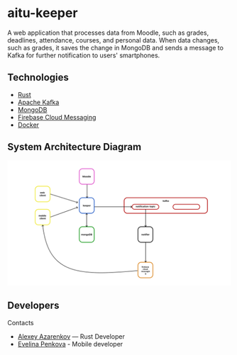 # aitu-keeper
A web application that processes data from Moodle, such as grades, deadlines, attendance, courses, and personal data. When data changes, such as grades, it saves the change in MongoDB and sends a message to Kafka for further notification to users' smartphones.

## Technologies
- [Rust](https://www.rust-lang.org/ru)
- [Apache Kafka](https://kafka.apache.org/)
- [MongoDB](https://www.mongodb.com/)
- [Firebase Cloud Messaging](https://firebase.google.com/docs/cloud-messaging?hl=ru)
- [Docker](https://www.docker.com/)

## System Architecture Diagram
  ![scheme](scheme.png)

## Developers
Contacts
- [Alexey Azarenkov](https://t.me/azarenkov_alexey) — Rust Developer
- [Evelina Penkova](https://t.me/etoevelina) - Mobile developer
